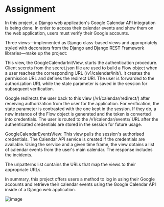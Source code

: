 # Assignment

In this project, a Django web application's Google Calendar API integration is being done. In order to access their calendar events and show them on the web application, users must verify their Google accounts.

Three views—implemented as Django class-based views and appropriately styled with decorators from the Django and Django REST Framework libraries—make up the project:

This view, the GoogleCalendarInitView, starts the authentication procedure. Client secrets from the secret.json file are used to build a Flow object when a user reaches the corresponding URL (/v1/calendar/init/). It creates the permission URL and defines the redirect URI. The user is forwarded to the authorization URL while the state parameter is saved in the session for subsequent verification.

Google redirects the user back to this view (/v1/calendar/redirect/) after receiving authorization from the user for the application. For verification, the state parameter is contrasted with the one kept in the session. If they do, a new instance of the Flow object is generated and the token is converted into credentials. The user is routed to the /v1/calendar/events/ URL after the authenticated credentials are stored in the session for future usage.

GoogleCalendarEventsView: This view pulls the session's authorised credentials. The Calendar API service is created if the credentials are available. Using the service and a given time frame, the view obtains a list of calendar events from the user's main calendar. The response includes the incidents.

The urlpatterns list contains the URLs that map the views to their appropriate URLs.

In summary, this project offers users a method to log in using their Google accounts and retrieve their calendar events using the Google Calendar API inside of a Django web application.


![image](https://github.com/aryan-vigyat2001/Assignment/assets/88244719/4c8cb4c1-12b0-439e-8f22-4f347ead7e81)

